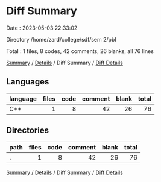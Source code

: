 # Diff Summary

Date : 2023-05-03 22:33:02

Directory /home/zard/college/sdf/sem 2/pbl

Total : 1 files,  8 codes, 42 comments, 26 blanks, all 76 lines

[Summary](results.md) / [Details](details.md) / Diff Summary / [Diff Details](diff-details.md)

## Languages
| language | files | code | comment | blank | total |
| :--- | ---: | ---: | ---: | ---: | ---: |
| C++ | 1 | 8 | 42 | 26 | 76 |

## Directories
| path | files | code | comment | blank | total |
| :--- | ---: | ---: | ---: | ---: | ---: |
| . | 1 | 8 | 42 | 26 | 76 |

[Summary](results.md) / [Details](details.md) / Diff Summary / [Diff Details](diff-details.md)